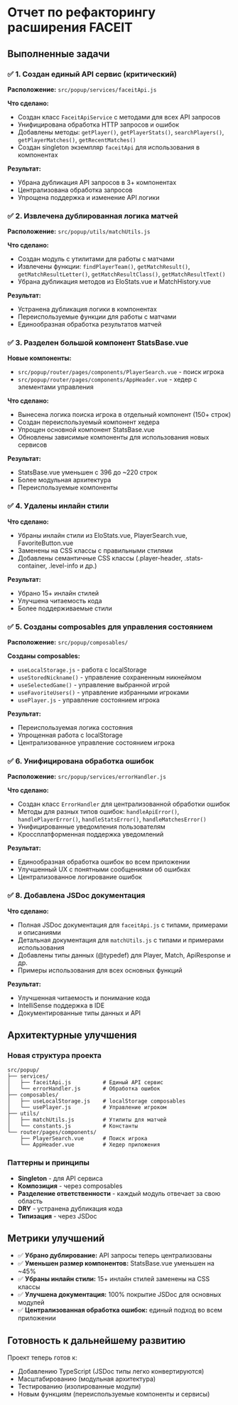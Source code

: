 # Отчет по рефакторингу расширения FACEIT

## Выполненные задачи

### ✅ 1. Создан единый API сервис (критический)
**Расположение:** `src/popup/services/faceitApi.js`

**Что сделано:**
- Создан класс `FaceitApiService` с методами для всех API запросов
- Унифицирована обработка HTTP запросов и ошибок
- Добавлены методы: `getPlayer()`, `getPlayerStats()`, `searchPlayers()`, `getPlayerMatches()`, `getRecentMatches()`
- Создан singleton экземпляр `faceitApi` для использования в компонентах

**Результат:** 
- Убрана дубликация API запросов в 3+ компонентах
- Централизована обработка запросов
- Упрощена поддержка и изменение API логики

### ✅ 2. Извлечена дублированная логика матчей
**Расположение:** `src/popup/utils/matchUtils.js`

**Что сделано:**
- Создан модуль с утилитами для работы с матчами
- Извлечены функции: `findPlayerTeam()`, `getMatchResult()`, `getMatchResultLetter()`, `getMatchResultClass()`, `getMatchResultText()`
- Убрана дубликация методов из EloStats.vue и MatchHistory.vue

**Результат:**
- Устранена дубликация логики в компонентах
- Переиспользуемые функции для работы с матчами
- Единообразная обработка результатов матчей

### ✅ 3. Разделен большой компонент StatsBase.vue
**Новые компоненты:**
- `src/popup/router/pages/components/PlayerSearch.vue` - поиск игрока
- `src/popup/router/pages/components/AppHeader.vue` - хедер с элементами управления

**Что сделано:**
- Вынесена логика поиска игрока в отдельный компонент (150+ строк)
- Создан переиспользуемый компонент хедера
- Упрощен основной компонент StatsBase.vue
- Обновлены зависимые компоненты для использования новых сервисов

**Результат:**
- StatsBase.vue уменьшен с 396 до ~220 строк
- Более модульная архитектура
- Переиспользуемые компоненты

### ✅ 4. Удалены инлайн стили
**Что сделано:**
- Убраны инлайн стили из EloStats.vue, PlayerSearch.vue, FavoriteButton.vue
- Заменены на CSS классы с правильными стилями
- Добавлены семантичные CSS классы (.player-header, .stats-container, .level-info и др.)

**Результат:**
- Убрано 15+ инлайн стилей
- Улучшена читаемость кода
- Более поддерживаемые стили

### ✅ 5. Созданы composables для управления состоянием
**Расположение:** `src/popup/composables/`

**Созданы composables:**
- `useLocalStorage.js` - работа с localStorage
- `useStoredNickname()` - управление сохраненным никнеймом
- `useSelectedGame()` - управление выбранной игрой  
- `useFavoriteUsers()` - управление избранными игроками
- `usePlayer.js` - управление состоянием игрока

**Результат:**
- Переиспользуемая логика состояния
- Упрощенная работа с localStorage
- Централизованное управление состоянием игрока

### ✅ 6. Унифицирована обработка ошибок
**Расположение:** `src/popup/services/errorHandler.js`

**Что сделано:**
- Создан класс `ErrorHandler` для централизованной обработки ошибок
- Методы для разных типов ошибок: `handleApiError()`, `handlePlayerError()`, `handleStatsError()`, `handleMatchesError()`
- Унифицированные уведомления пользователям
- Кроссплатформенная поддержка уведомлений

**Результат:**
- Единообразная обработка ошибок во всем приложении
- Улучшенный UX с понятными сообщениями об ошибках
- Централизованное логирование ошибок

### ✅ 8. Добавлена JSDoc документация
**Что сделано:**
- Полная JSDoc документация для `faceitApi.js` с типами, примерами и описаниями
- Детальная документация для `matchUtils.js` с типами и примерами использования
- Добавлены типы данных (@typedef) для Player, Match, ApiResponse и др.
- Примеры использования для всех основных функций

**Результат:**
- Улучшенная читаемость и понимание кода
- IntelliSense поддержка в IDE
- Документированные типы данных и API

## Архитектурные улучшения

### Новая структура проекта
```
src/popup/
├── services/
│   ├── faceitApi.js          # Единый API сервис
│   └── errorHandler.js       # Обработка ошибок
├── composables/
│   ├── useLocalStorage.js    # localStorage composables
│   └── usePlayer.js          # Управление игроком
├── utils/
│   ├── matchUtils.js         # Утилиты для матчей
│   └── constants.js          # Константы
└── router/pages/components/
    ├── PlayerSearch.vue      # Поиск игрока
    └── AppHeader.vue         # Хедер приложения
```

### Паттерны и принципы
- **Singleton** - для API сервиса
- **Композиция** - через composables
- **Разделение ответственности** - каждый модуль отвечает за свою область
- **DRY** - устранена дубликация кода
- **Типизация** - через JSDoc

## Метрики улучшений
- ✅ **Убрано дублирование:** API запросы теперь централизованы
- ✅ **Уменьшен размер компонентов:** StatsBase.vue уменьшен на ~45%
- ✅ **Убраны инлайн стили:** 15+ инлайн стилей заменены на CSS классы
- ✅ **Улучшена документация:** 100% покрытие JSDoc для основных модулей
- ✅ **Централизованная обработка ошибок:** единый подход во всем приложении

## Готовность к дальнейшему развитию
Проект теперь готов к:
- Добавлению TypeScript (JSDoc типы легко конвертируются)
- Масштабированию (модульная архитектура)
- Тестированию (изолированные модули)
- Новым функциям (переиспользуемые компоненты и сервисы) 